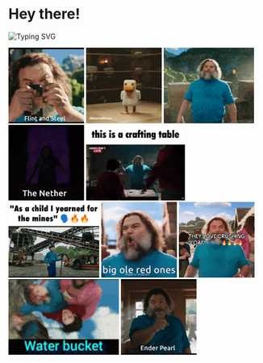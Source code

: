 # Hey there!

![Typing SVG](https://readme-typing-svg.demolab.com?font=Fira+Code&pause=1000&color=87E4FF&width=435&lines=Flint+and+STEEL;Chicken+jockey;I...+am+STEVE;The+Nether;This...+is+a+crafting+table;As+a+child%2C+I+yearned+for+the+mines;Big+ol'+red+ones;They+love+crushing+loaf;Water+bucket...+release!;Ender+pearl)

<img alt="flint and steel" src="images/1.gif" style="height: 150px;"> <img alt="chicken jockey" src="images/2.gif" style="height: 150px;"> <img alt="i am steve" src="images/3.gif" style="height: 150px;"> <img alt="the nether" src="images/4.gif" style="height: 150px;"> <img alt="this is a crafting table" src="images/5.gif" style="height: 150px;"> <img alt="as a child i yearned for the mines" src="images/6.gif" style="height: 150px;"> <img alt="big ol red ones" src="images/7.gif" style="height: 150px;"> <img alt="they love crushing loaf" src="images/8.gif" style="height: 150px;"> <img alt="water bucket release" src="images/9.gif" style="height: 150px;"> <img alt="ender pearl" src="images/10.gif" style="height: 150px;">

